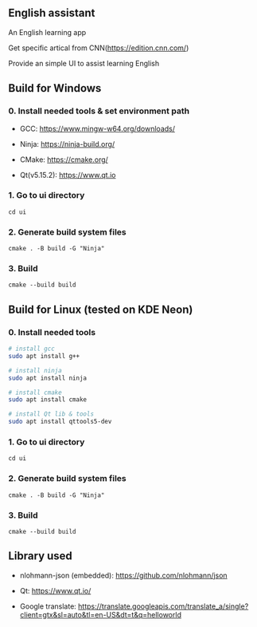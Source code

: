 ## English assistant

An English learning app

Get specific artical from CNN(https://edition.cnn.com/)

Provide an simple UI to assist learning English

## Build for Windows

### 0. Install needed tools & set environment path

- GCC: https://www.mingw-w64.org/downloads/

- Ninja: https://ninja-build.org/

- CMake: https://cmake.org/

- Qt(v5.15.2): https://www.qt.io

### 1. Go to ui directory

`cd ui`

### 2. Generate build system files

`cmake . -B build -G "Ninja"`

### 3. Build

`cmake --build build`

## Build for Linux (tested on KDE Neon)

### 0. Install needed tools

```bash
# install gcc
sudo apt install g++

# install ninja
sudo apt install ninja

# install cmake
sudo apt install cmake

# install Qt lib & tools
sudo apt install qttools5-dev

```

### 1. Go to ui directory

`cd ui`

### 2. Generate build system files

`cmake . -B build -G "Ninja"`

### 3. Build

`cmake --build build`


## Library used

- nlohmann-json (embedded): https://github.com/nlohmann/json

- Qt: https://www.qt.io/

- Google translate: https://translate.googleapis.com/translate_a/single?client=gtx&sl=auto&tl=en-US&dt=t&q=helloworld
